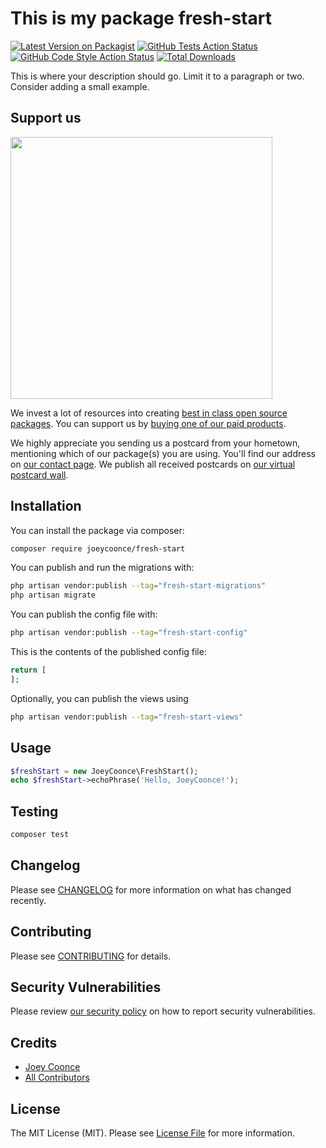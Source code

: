 # This is my package fresh-start

[![Latest Version on Packagist](https://img.shields.io/packagist/v/joeycoonce/fresh-start.svg?style=flat-square)](https://packagist.org/packages/joeycoonce/fresh-start)
[![GitHub Tests Action Status](https://img.shields.io/github/workflow/status/joeycoonce/fresh-start/run-tests?label=tests)](https://github.com/joeycoonce/fresh-start/actions?query=workflow%3Arun-tests+branch%3Amain)
[![GitHub Code Style Action Status](https://img.shields.io/github/workflow/status/joeycoonce/fresh-start/Check%20&%20fix%20styling?label=code%20style)](https://github.com/joeycoonce/fresh-start/actions?query=workflow%3A"Check+%26+fix+styling"+branch%3Amain)
[![Total Downloads](https://img.shields.io/packagist/dt/joeycoonce/fresh-start.svg?style=flat-square)](https://packagist.org/packages/joeycoonce/fresh-start)

This is where your description should go. Limit it to a paragraph or two. Consider adding a small example.

## Support us

[<img src="https://github-ads.s3.eu-central-1.amazonaws.com/fresh-start.jpg?t=1" width="419px" />](https://spatie.be/github-ad-click/fresh-start)

We invest a lot of resources into creating [best in class open source packages](https://spatie.be/open-source). You can support us by [buying one of our paid products](https://spatie.be/open-source/support-us).

We highly appreciate you sending us a postcard from your hometown, mentioning which of our package(s) you are using. You'll find our address on [our contact page](https://spatie.be/about-us). We publish all received postcards on [our virtual postcard wall](https://spatie.be/open-source/postcards).

## Installation

You can install the package via composer:

```bash
composer require joeycoonce/fresh-start
```

You can publish and run the migrations with:

```bash
php artisan vendor:publish --tag="fresh-start-migrations"
php artisan migrate
```

You can publish the config file with:

```bash
php artisan vendor:publish --tag="fresh-start-config"
```

This is the contents of the published config file:

```php
return [
];
```

Optionally, you can publish the views using

```bash
php artisan vendor:publish --tag="fresh-start-views"
```

## Usage

```php
$freshStart = new JoeyCoonce\FreshStart();
echo $freshStart->echoPhrase('Hello, JoeyCoonce!');
```

## Testing

```bash
composer test
```

## Changelog

Please see [CHANGELOG](CHANGELOG.md) for more information on what has changed recently.

## Contributing

Please see [CONTRIBUTING](.github/CONTRIBUTING.md) for details.

## Security Vulnerabilities

Please review [our security policy](../../security/policy) on how to report security vulnerabilities.

## Credits

- [Joey Coonce](https://github.com/joeycoonce)
- [All Contributors](../../contributors)

## License

The MIT License (MIT). Please see [License File](LICENSE.md) for more information.
